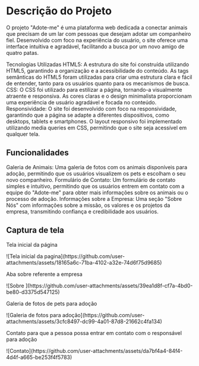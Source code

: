 <h1> Descrição do Projeto</h1>
O projeto "Adote-me" é uma plataforma web dedicada a conectar animais que precisam de um lar com pessoas que desejam adotar um companheiro fiel. Desenvolvido com foco na experiência do usuário, o site oferece uma interface intuitiva e agradável, facilitando a busca por um novo amigo de quatro patas.

Tecnologias Utilizadas
HTML5: A estrutura do site foi construída utilizando HTML5, garantindo a organização e a acessibilidade do conteúdo. As tags semânticas do HTML5 foram utilizadas para criar uma estrutura clara e fácil de entender, tanto para os usuários quanto para os mecanismos de busca.
CSS: O CSS foi utilizado para estilizar a página, tornando-a visualmente atraente e responsiva. As cores claras e o design minimalista proporcionam uma experiência de usuário agradável e focada no conteúdo.
Responsividade: O site foi desenvolvido com foco na responsividade, garantindo que a página se adapte a diferentes dispositivos, como desktops, tablets e smartphones. O layout responsivo foi implementado utilizando media queries em CSS, permitindo que o site seja acessível em qualquer tela.

<h2>Funcionalidades</h2>
Galeria de Animais: Uma galeria de fotos com os animais disponíveis para adoção, permitindo que os usuários visualizem os pets e escolham o seu novo companheiro.
Formulário de Contato: Um formulário de contato simples e intuitivo, permitindo que os usuários entrem em contato com a equipe do "Adote-me" para obter mais informações sobre os animais ou o processo de adoção.
Informações sobre a Empresa: Uma seção "Sobre Nós" com informações sobre a missão, os valores e os projetos da empresa, transmitindo confiança e credibilidade aos usuários.

<h2> Captura de tela </h2>
<p> Tela inicial da página </p>
![Tela inicial da pagina](https://github.com/user-attachments/assets/18165a6c-71ba-4102-a32e-74d6f75d9685)

<p> Aba sobre referente a empresa </p>
![Sobre ](https://github.com/user-attachments/assets/39ea1d8f-cf7a-4bd0-be80-d3375d547125)

<p> Galeria de fotos de pets para adoção </p>
![Galeria de fotos para adoção](https://github.com/user-attachments/assets/3cfc8497-dc99-4a01-87d8-21662c4fa134)

<p> Contato para que a pessoa possa entrar em contato com o responsável para adoção </p>
![Contato](https://github.com/user-attachments/assets/da7bf4a4-84f4-4d4f-a665-be253f4f5783)






